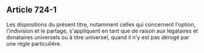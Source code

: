 Article 724-1
----
Les dispositions du présent titre, notamment celles qui concernent l'option,
l'indivision et le partage, s'appliquent en tant que de raison aux légataires et
donataires universels ou à titre universel, quand il n'y est pas dérogé par une
règle particulière.
